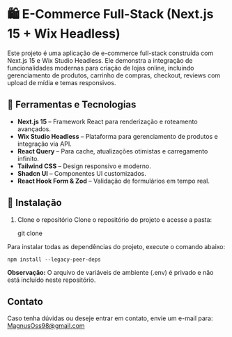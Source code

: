 # 🛍️ E-Commerce Full-Stack (Next.js 15 + Wix Headless)

Este projeto é uma aplicação de e-commerce full-stack construída com Next.js 15 e Wix Studio Headless. Ele demonstra a integração de funcionalidades modernas para criação de lojas online, incluindo gerenciamento de produtos, carrinho de compras, checkout, reviews com upload de mídia e temas responsivos.

## 🔧 Ferramentas e Tecnologias

- **Next.js 15** – Framework React para renderização e roteamento avançados.
- **Wix Studio Headless** – Plataforma para gerenciamento de produtos e integração via API.
- **React Query** – Para cache, atualizações otimistas e carregamento infinito.
- **Tailwind CSS** – Design responsivo e moderno.
- **Shadcn UI** – Componentes UI customizados.
- **React Hook Form & Zod** – Validação de formulários em tempo real.

## 🚀 Instalação

1. Clone o repositório
Clone o repositório do projeto e acesse a pasta:

    git clone 

Para instalar todas as dependências do projeto, execute o comando abaixo:

    npm install --legacy-peer-deps

**Observação:** O arquivo de variáveis de ambiente (.env) é privado e não está incluído neste repositório.

## Contato

Caso tenha dúvidas ou deseje entrar em contato, envie um e-mail para: MagnusOss98@gmail.com
